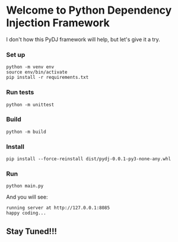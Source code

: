 # Welcome to Python Dependency Injection Framework

I don't how this PyDJ framework will help, but let's give it a try.

### Set up

```
python -m venv env
source env/bin/activate
pip install -r requirements.txt
```

### Run tests

`python -m unittest`

### Build

`python -m build`

### Install

`pip install --force-reinstall dist/pydj-0.0.1-py3-none-any.whl`

### Run

`python main.py`

And you will see:

```
running server at http://127.0.0.1:8085
happy coding...
```

## Stay Tuned!!!

